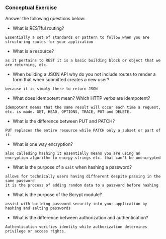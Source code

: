 ### Conceptual Exercise

Answer the following questions below:

- What is RESTful routing?
```
Essentially a set of standards or pattern to follow when you are structuring routes for your application
```
- What is a resource?
```
as it pertains to REST it is a basic building block or object that we are returning, etc.
```

- When building a JSON API why do you not include routes to render a form that when submitted creates a new user?
```
because it is simply there to return JSON
```

- What does idempotent mean? Which HTTP verbs are idempotent?
```
idempotent means that the same result will occur each time a request, etc. is made. GET, HEAD, OPTIONS, TRACE, PUT and DELETE.
```

- What is the difference between PUT and PATCH?
```
PUT replaces the entire resource while PATCH only a subset or part of it.
```
- What is one way encryption?
```
also calleding hashing it essentially means you are using an encryption algorithm to encrpy strings etc. that can't be unencrypted
```

- What is the purpose of a `salt` when hashing a password?
```
allows for technically users having diffnerent despite passing in the same password
it is the process of adding random data to a password before hashing
```

- What is the purpose of the Bcrypt module?
```
assist with building password security into your application by hashing and salting passwords
```

- What is the difference between authorization and authentication?
```
Authentication verifies identity while authorization determines privilege or access rights.
```